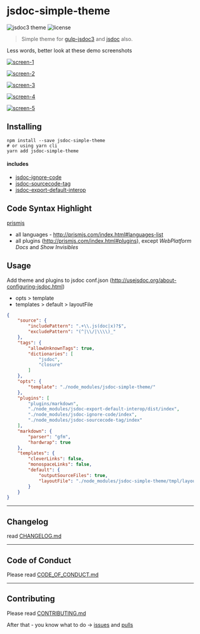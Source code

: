 # jsdoc-simple-theme

![jsdoc3 theme](https://img.shields.io/badge/JSDoc3-theme-blue.svg)
![license](https://img.shields.io/badge/License-MIT-orange.svg)

> Simple theme for [gulp-jsdoc3](https://www.npmjs.com/package/gulp-jsdoc3) and [jsdoc](https://www.npmjs.com/package/jsdoc) also.

Less words, better look at these demo screenshots

[![screen-1](https://raw.githubusercontent.com/dutchenkoOleg/jsdoc-simple-theme/master/assets/screen-1.jpg)](https://raw.githubusercontent.com/dutchenkoOleg/jsdoc-simple-theme/master/assets/screen-1.jpg)

[![screen-2](https://raw.githubusercontent.com/dutchenkoOleg/jsdoc-simple-theme/master/assets/screen-2.jpg)](https://raw.githubusercontent.com/dutchenkoOleg/jsdoc-simple-theme/master/assets/screen-2.jpg)

[![screen-3](https://raw.githubusercontent.com/dutchenkoOleg/jsdoc-simple-theme/master/assets/screen-3.jpg)](https://raw.githubusercontent.com/dutchenkoOleg/jsdoc-simple-theme/master/assets/screen-3.jpg)

[![screen-4](https://raw.githubusercontent.com/dutchenkoOleg/jsdoc-simple-theme/master/assets/screen-4.jpg)](https://raw.githubusercontent.com/dutchenkoOleg/jsdoc-simple-theme/master/assets/screen-4.jpg)

[![screen-5](https://raw.githubusercontent.com/dutchenkoOleg/jsdoc-simple-theme/master/assets/screen-5.jpg)](https://raw.githubusercontent.com/dutchenkoOleg/jsdoc-simple-theme/master/assets/screen-5.jpg)



## Installing

```shell
npm install --save jsdoc-simple-theme
# or using yarn cli
yarn add jsdoc-simple-theme
```

#### includes

- [jsdoc-ignore-code](https://www.npmjs.com/package/jsdoc-ignore-code)
- [jsdoc-sourcecode-tag](https://www.npmjs.com/package/jsdoc-sourcecode-tag)
- [jsdoc-export-default-interop](https://www.npmjs.com/package/jsdoc-export-default-interop)

## Code Syntax Highlight

[prismjs](http://prismjs.com/)

- all languages - http://prismjs.com/index.html#languages-list
- all plugins (http://prismjs.com/index.html#plugins), except _WebPlatform Docs_ and _Show Invisibles_

## Usage

Add theme and plugins to jsdoc conf.json (http://usejsdoc.org/about-configuring-jsdoc.html)

- opts > template
- templates > default > layoutFile

```json
{
	"source": {
		"includePattern": ".+\\.js(doc|x)?$",
		"excludePattern": "(^|\\/|\\\\)_"
	},
	"tags": {
		"allowUnknownTags": true,
		"dictionaries": [
			"jsdoc",
			"closure"
		]
	},
	"opts": {
		"template": "./node_modules/jsdoc-simple-theme/"
	},
	"plugins": [
		"plugins/markdown",
		"./node_modules/jsdoc-export-default-interop/dist/index",
		"./node_modules/jsdoc-ignore-code/index",
		"./node_modules/jsdoc-sourcecode-tag/index"
	],
	"markdown": {
		"parser": "gfm",
		"hardwrap": true
	},
	"templates": {
		"cleverLinks": false,
		"monospaceLinks": false,
		"default": {
			"outputSourceFiles": true,
			"layoutFile": "./node_modules/jsdoc-simple-theme/tmpl/layout.tmpl"
		}
	}
}
```

---

## Changelog

read [CHANGELOG.md](https://github.com/dutchenkoOleg/jsdoc-simple-theme/blob/master/CHANGELOG.md)

---


## Code of Conduct

Please read [CODE_OF_CONDUCT.md](https://github.com/dutchenkoOleg/jsdoc-simple-theme/blob/master/CODE_OF_CONDUCT.md)

---


## Contributing

Please read [CONTRIBUTING.md](https://github.com/dutchenkoOleg/jsdoc-simple-theme/blob/master/CONTRIBUTING.md)

After that - you know what to do -> [issues](https://github.com/dutchenkoOleg/jsdoc-simple-theme/issues) and [pulls](https://github.com/dutchenkoOleg/jsdoc-simple-theme/pulls)
